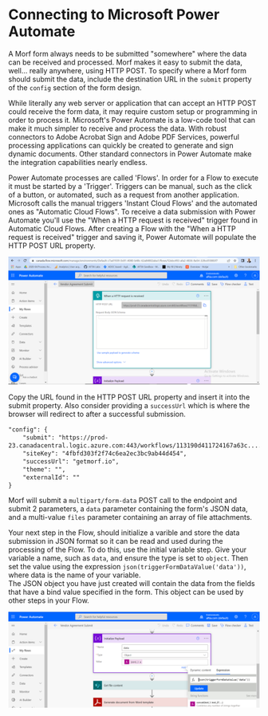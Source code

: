 # Connecting to Microsoft Power Automate

A Morf form always needs to be submitted "somewhere" where the data can be received and processed.   Morf makes it easy to submit the data, well... really anywhere, using HTTP POST.
To specify where a Morf form should submit the data, include the destination URL in the `submit` property of the `config` section of the form design.

While literally any web server or application that can accept an HTTP POST could receive the form data, it may require custom setup or programming in order to process it.
Microsoft's Power Automate is a low-code tool that can make it much simpler to receive and process the data.  With robust connectors to Adobe Acrobat Sign and Adobe PDF Services, powerful processing applications can quickly be created to generate and sign dynamic documents.
Other standard connectors in Power Automate make the integration capabilities nearly endless.

Power Automate processes are called 'Flows'.  In order for a Flow to execute it must be started by a 'Trigger'.  Triggers can be manual, such as the click of a button, or automated, such as a request from another application.
Microsoft calls the manual triggers 'Instant Cloud Flows' and the automated ones as "Automatic Cloud Flows".   To receive a data submission with Power Automate you'll use the "When a HTTP request is received" trigger found in Automatic Cloud Flows.  After creating a Flow with the "When a HTTP request is received" trigger and saving it, Power Automate will populate the HTTP POST URL property.

![Power Automate HTTP step](pahttp.PNG)

Copy the URL found in the HTTP POST URL property and insert it into the submit property.   Also consider providing a `successUrl` which is where the browser will redirect to after a successful submission.

```
"config": {
    "submit": "https://prod-23.canadacentral.logic.azure.com:443/workflows/113190d411724167a63c....",
    "siteKey": "4fbfd303f2f74c6ea2ec3bc9ab44d454",
    "successUrl": "getmorf.io",
    "theme": "",
    "externalId": ""
}
```     

Morf will submit a `multipart/form-data` POST call to the endpoint and submit 2 parameters, a `data` parameter containing the form's JSON data, and a multi-value `files` parameter containing an array of file attachments.

Your next step in the Flow, should initialize a varible and store the data submission in JSON format so it can be read and used during the processing of the Flow.
To do this, use the initial variable step.  Give your variable a name, such as `data`, and ensure the type is set to `object`.  Then set the value using the expression `json(triggerFormDataValue('data'))`, where data is the name of your variable.  
The JSON object you have just created will contain the data from the fields that have a bind value specified in the form.   This object can be used by other steps in your Flow. 
   
![Power Automate Payload Initiation](painitpayload.PNG)
